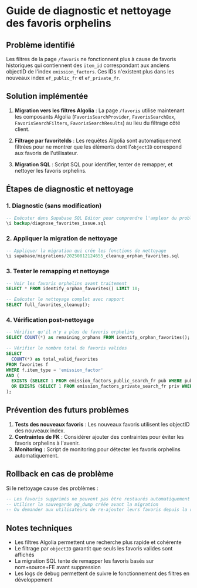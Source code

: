# Guide de diagnostic et nettoyage des favoris orphelins

## Problème identifié

Les filtres de la page `/favoris` ne fonctionnent plus à cause de favoris historiques qui contiennent des `item_id` correspondant aux anciens objectID de l'index `emission_factors`. Ces IDs n'existent plus dans les nouveaux index `ef_public_fr` et `ef_private_fr`.

## Solution implémentée

1. **Migration vers les filtres Algolia** : La page `/favoris` utilise maintenant les composants Algolia (`FavorisSearchProvider`, `FavorisSearchBox`, `FavorisSearchFilters`, `FavorisSearchResults`) au lieu du filtrage côté client.

2. **Filtrage par favoriteIds** : Les requêtes Algolia sont automatiquement filtrées pour ne montrer que les éléments dont l'`objectID` correspond aux favoris de l'utilisateur.

3. **Migration SQL** : Script SQL pour identifier, tenter de remapper, et nettoyer les favoris orphelins.

## Étapes de diagnostic et nettoyage

### 1. Diagnostic (sans modification)

```sql
-- Exécuter dans Supabase SQL Editor pour comprendre l'ampleur du problème
\i backup/diagnose_favorites_issue.sql
```

### 2. Appliquer la migration de nettoyage

```sql
-- Appliquer la migration qui crée les fonctions de nettoyage
\i supabase/migrations/20250812124655_cleanup_orphan_favorites.sql
```

### 3. Tester le remapping et nettoyage

```sql
-- Voir les favoris orphelins avant traitement
SELECT * FROM identify_orphan_favorites() LIMIT 10;

-- Exécuter le nettoyage complet avec rapport
SELECT full_favorites_cleanup();
```

### 4. Vérification post-nettoyage

```sql
-- Vérifier qu'il n'y a plus de favoris orphelins
SELECT COUNT(*) as remaining_orphans FROM identify_orphan_favorites();

-- Vérifier le nombre total de favoris valides
SELECT 
  COUNT(*) as total_valid_favorites
FROM favorites f
WHERE f.item_type = 'emission_factor'
AND (
  EXISTS (SELECT 1 FROM emission_factors_public_search_fr pub WHERE pub.object_id = f.item_id)
  OR EXISTS (SELECT 1 FROM emission_factors_private_search_fr priv WHERE priv.object_id = f.item_id)
);
```

## Prévention des futurs problèmes

1. **Tests des nouveaux favoris** : Les nouveaux favoris utilisent les objectID des nouveaux index.
2. **Contraintes de FK** : Considérer ajouter des contraintes pour éviter les favoris orphelins à l'avenir.
3. **Monitoring** : Script de monitoring pour détecter les favoris orphelins automatiquement.

## Rollback en cas de problème

Si le nettoyage cause des problèmes :

```sql
-- Les favoris supprimés ne peuvent pas être restaurés automatiquement
-- Utiliser la sauvegarde pg_dump créée avant la migration
-- Ou demander aux utilisateurs de re-ajouter leurs favoris depuis la recherche
```

## Notes techniques

- Les filtres Algolia permettent une recherche plus rapide et cohérente
- Le filtrage par `objectID` garantit que seuls les favoris valides sont affichés
- La migration SQL tente de remapper les favoris basés sur nom+source+FE avant suppression
- Les logs de debug permettent de suivre le fonctionnement des filtres en développement
